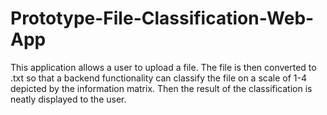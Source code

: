 # Prototype-File-Classification-Web-App
This application allows a user to upload a file. The file is then converted to .txt so that a backend functionality can classify the file on a scale of 1-4 depicted by the information matrix. Then the result of the classification is neatly displayed to the user. 
